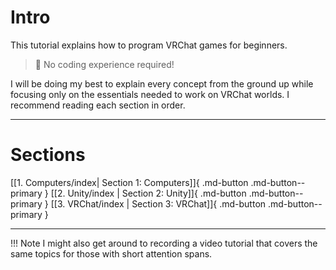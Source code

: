 # Intro

This tutorial explains how to program VRChat games for beginners.


> :bookmark:
No coding experience required!


I will be doing my best to explain every concept from the ground up while focusing only on the essentials needed to work on VRChat worlds. I recommend reading each section in order.

---
# Sections

[[1. Computers/index| Section 1: Computers]]{ .md-button .md-button--primary }
[[2. Unity/index | Section 2: Unity]]{ .md-button .md-button--primary }
[[3. VRChat/index | Section 3: VRChat]]{ .md-button .md-button--primary }


---
!!! Note
    I might also get around to recording a video tutorial that covers the same topics for those with short attention spans.
